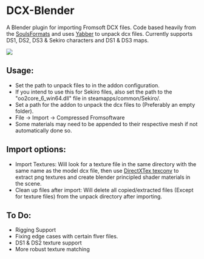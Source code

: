 # DCX-Blender
A Blender plugin for importing Fromsoft DCX files. Code based heavily from the [SoulsFormats](https://github.com/JKAnderson/SoulsFormats) and uses [Yabber](https://github.com/JKAnderson/Yabber) to unpack dcx files. Currently supports DS1, DS2, DS3 & Sekiro characters and DS1 & DS3 maps.


![](https://i.redd.it/rshisri0rg961.gif)

## Usage:
* Set the path to unpack files to in the addon configuration.
* If you intend to use this for Sekiro files, also set the path to the "oo2core_6_win64.dll" file in steamapps/common/Sekiro/.
* Set a path for the addon to unpack the dcx files to (Preferably an empty folder).
* File -> Import -> Compressed Fromsoftware
* Some materials may need to be appended to their respective mesh if not automatically done so.

## Import options:
* Import Textures: Will look for a texture file in the same directory with the same name as the model dcx file, then use [DirectXTex texconv](https://github.com/microsoft/DirectXTex) to extract png textures and create blender principled shader materials in the scene.
* Clean up files after import: Will delete all copied/extracted files (Except for texture files) from the unpack directory after importing.

## To Do:
* Rigging Support
* Fixing edge cases with certain flver files.
* DS1 & DS2 texture support
* More robust texture matching
